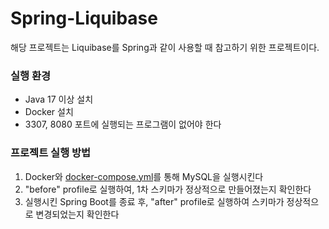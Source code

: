 # Spring-Liquibase

해당 프로젝트는 Liquibase를 Spring과 같이 사용할 때 참고하기 위한 프로젝트이다. 

### 실행 환경

- Java 17 이상 설치
- Docker 설치
- 3307, 8080 포트에 실행되는 프로그램이 없어야 한다 

### 프로젝트 실행 방법

1. Docker와 [docker-compose.yml](./docker/docker-compose.yml)를 통해 MySQL을 실행시킨다
2. "before" profile로 실행하여, 1차 스키마가 정상적으로 만들어졌는지 확인한다
3. 실행시킨 Spring Boot를 종료 후, "after" profile로 실행하여 스키마가 정상적으로 변경되었는지 확인한다
